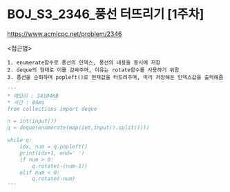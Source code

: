 # BOJ_S3_2346_풍선 터뜨리기 [1주차]
https://www.acmicpc.net/problem/2346

<접근법>
```
1. enumerate함수로 풍선의 인덱스, 풍선의 내용을 동시에 저장
2. deque의 형태로 이를 감싸주며, 이유는 rotate함수를 사용하기 위함
3. 풍선을 순회하며 popleft()로 현재값을 터트려주며, 미리 저장해둔 인덱스값을 출력해줌
```


```python
'''
* 메모리 : 34104KB
* 시간 : 84ms
from collections import deque

n = int(input())
q = deque(enumerate(map(int,input().split())))

while q:
    idx, num = q.popleft()
    print(idx+1, end=' ')
    if num > 0:
        q.rotate(-(num-1))
    elif num < 0:
        q.rotate(-num)
'''
```